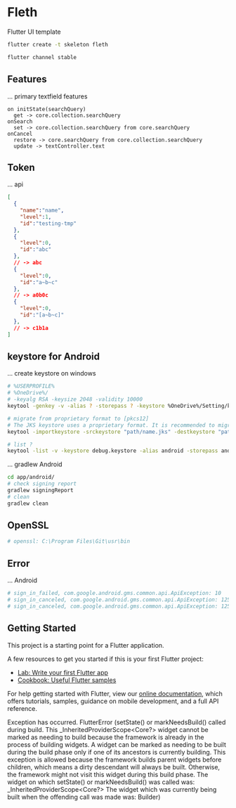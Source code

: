 # Fleth

Flutter UI template

```cmd
flutter create -t skeleton fleth

flutter channel stable
```

## Features

... primary textfield features

```note
on initState(searchQuery)
  get -> core.collection.searchQuery
onSearch
  set -> core.collection.searchQuery from core.searchQuery
onCancel
  restore -> core.searchQuery from core.collection.searchQuery
  update -> textController.text 
```

## Token

... api

```json
[
  {
    "name":"name",
    "level":1,
    "id":"testing-tmp"
  },
  {
    "level":0,
    "id":"abc"
  },
  // -> abc
  {
    "level":0,
    "id":"a~b~c"
  },
  // -> a0b0c
  {
    "level":0,
    "id":"[a~b~c]"
  },
  // -> c1b1a
]

```

## keystore for Android

... create keystore on windows

```bash
# %USERPROFILE%
# %OneDrive%/
# -keyalg RSA -keysize 2048 -validity 10000
keytool -genkey -v -alias ? -storepass ? -keystore %OneDrive%/Setting/keystore/com.name.app.jks -deststoretype pkcs12 -keyalg RSA -keysize 2048 -validity 10000

# migrate from proprietary format to [pkcs12]
# The JKS keystore uses a proprietary format. It is recommended to migrate to PKCS12 which is an industry standard format using "keytool -importkeystore -srckeystore ?/name.app.jks -destkeystore ?/name.app.jks -deststoretype pkcs12"
keytool -importkeystore -srckeystore "path/name.jks" -destkeystore "path/name.jks" -deststoretype pkcs12

# list ?
keytool -list -v -keystore debug.keystore -alias android -storepass android -keypass android
```

... gradlew Android

```bash
cd app/android/
# check signing report
gradlew signingReport
# clean
gradlew clean
```

## OpenSSL

```bash
# openssl: C:\Program Files\Git\usr\bin
```

## Error

... Android

```bash
# sign_in_failed, com.google.android.gms.common.api.ApiException: 10
# sign_in_canceled, com.google.android.gms.common.api.ApiException: 12501
# sign_in_canceled, com.google.android.gms.common.api.ApiException: 12501
```

## Getting Started

This project is a starting point for a Flutter application.

A few resources to get you started if this is your first Flutter project:

- [Lab: Write your first Flutter app](https://flutter.dev/docs/get-started/codelab)
- [Cookbook: Useful Flutter samples](https://flutter.dev/docs/cookbook)

For help getting started with Flutter, view our
[online documentation](https://flutter.dev/docs), which offers tutorials,
samples, guidance on mobile development, and a full API reference.

Exception has occurred.
FlutterError (setState() or markNeedsBuild() called during build.
This _InheritedProviderScope<Core?> widget cannot be marked as needing to build because the framework is already in the process of building widgets.  A widget can be marked as needing to be built during the build phase only if one of its ancestors is currently building. This exception is allowed because the framework builds parent widgets before children, which means a dirty descendant will always be built. Otherwise, the framework might not visit this widget during this build phase.
The widget on which setState() or markNeedsBuild() was called was:
  _InheritedProviderScope<Core?>
The widget which was currently being built when the offending call was made was:
  Builder)
